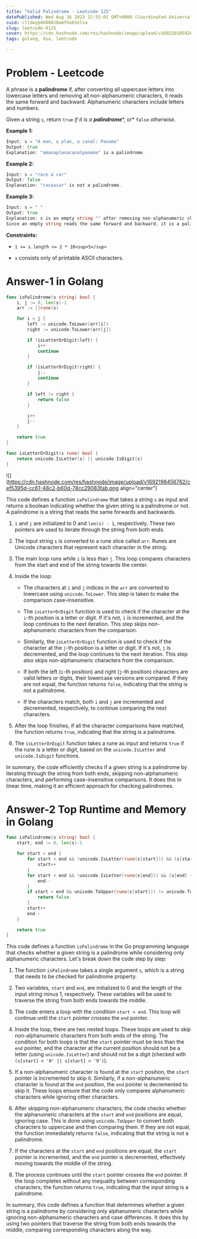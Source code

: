 ```yaml
---
title: "Valid Palindrome - Leetcode 125"
datePublished: Wed Aug 16 2023 15:55:01 GMT+0000 (Coordinated Universal Time)
cuid: clldwyp4k00020amfho03elva
slug: leetcode-0125
cover: https://cdn.hashnode.com/res/hashnode/image/upload/v1692201059261/f5906192-8a14-4626-821a-9096eafbc223.jpeg
tags: golang, dsa, leetcode

---
```


# Problem - Leetcode

A phrase is a **palindrome** if, after converting all uppercase letters into lowercase letters and removing all non-alphanumeric characters, it reads the same forward and backward. Alphanumeric characters include letters and numbers.

Given a string `s`, return `true` *if it is a* ***palindrome****, or* `false` *otherwise*.

**Example 1:**

```go
Input: s = "A man, a plan, a canal: Panama"
Output: true
Explanation: "amanaplanacanalpanama" is a palindrome.
```

**Example 2:**

```go
Input: s = "race a car"
Output: false
Explanation: "raceacar" is not a palindrome.
```

**Example 3:**

```go
Input: s = " "
Output: true
Explanation: s is an empty string "" after removing non-alphanumeric characters.
Since an empty string reads the same forward and backward, it is a palindrome.
```

**Constraints:**

* `1 <= s.length <= 2 * 10<sup>5</sup>`
    
* `s` consists only of printable ASCII characters.
    

# Answer-1 in Golang

```go
func isPalindrome(s string) bool {
	i, j := 0, len(s)-1
	arr := []rune(s)

	for i < j {
		left := unicode.ToLower(arr[i])
		right := unicode.ToLower(arr[j])

		if !isLetterOrDigit(left) {
			i++
			continue
		}

		if !isLetterOrDigit(right) {
			j--
			continue
		}

		if left != right {
			return false
		}

		i++
		j--
	}

	return true
}

func isLetterOrDigit(s rune) bool {
	return unicode.IsLetter(s) || unicode.IsDigit(s)
}
```

![](https://cdn.hashnode.com/res/hashnode/image/upload/v1692198456762/cef5395d-cc61-48c2-b60d-78cc29083fab.png align="center")

This code defines a function `isPalindrome` that takes a string `s` as input and returns a boolean indicating whether the given string is a palindrome or not. A palindrome is a string that reads the same forwards and backwards.

1. `i` and `j` are initialized to 0 and `len(s) - 1`, respectively. These two pointers are used to iterate through the string from both ends.
    
2. The input string `s` is converted to a rune slice called `arr`. Runes are Unicode characters that represent each character in the string.
    
3. The main loop runs while `i` is less than `j`. This loop compares characters from the start and end of the string towards the center.
    
4. Inside the loop:
    
    * The characters at `i` and `j` indices in the `arr` are converted to lowercase using `unicode.ToLower`. This step is taken to make the comparison case-insensitive.
        
    * The `isLetterOrDigit` function is used to check if the character at the `i`\-th position is a letter or digit. If it's not, `i` is incremented, and the loop continues to the next iteration. This step skips non-alphanumeric characters from the comparison.
        
    * Similarly, the `isLetterOrDigit` function is used to check if the character at the `j`\-th position is a letter or digit. If it's not, `j` is decremented, and the loop continues to the next iteration. This step also skips non-alphanumeric characters from the comparison.
        
    * If both the left (`i`\-th position) and right (`j`\-th position) characters are valid letters or digits, their lowercase versions are compared. If they are not equal, the function returns `false`, indicating that the string is not a palindrome.
        
    * If the characters match, both `i` and `j` are incremented and decremented, respectively, to continue comparing the next characters.
        
5. After the loop finishes, if all the character comparisons have matched, the function returns `true`, indicating that the string is a palindrome.
    
6. The `isLetterOrDigit` function takes a rune as input and returns `true` if the rune is a letter or digit, based on the `unicode.IsLetter` and `unicode.IsDigit` functions.
    

In summary, the code efficiently checks if a given string is a palindrome by iterating through the string from both ends, skipping non-alphanumeric characters, and performing case-insensitive comparisons. It does this in linear time, making it an efficient approach for checking palindromes.

# Answer-2 Top Runtime and Memory in Golang

```go
func isPalindrome(s string) bool {
	start, end := 0, len(s)-1

	for start < end {
		for start < end && !unicode.IsLetter(rune(s[start])) && (s[start] < '0' || s[start] > '9') {
			start++
		}
		for start < end && !unicode.IsLetter(rune(s[end])) && (s[end] < '0' || s[end] > '9') {
			end--
		}
		if start < end && unicode.ToUpper(rune(s[start])) != unicode.ToUpper(rune(s[end])) {
			return false
		}
		start++
		end--
	}

	return true
}
```

This code defines a function `isPalindrome` in the Go programming language that checks whether a given string is a palindrome while considering only alphanumeric characters. Let's break down the code step by step:

1. The function `isPalindrome` takes a single argument `s`, which is a string that needs to be checked for palindrome property.
    
2. Two variables, `start` and `end`, are initialized to 0 and the length of the input string minus 1, respectively. These variables will be used to traverse the string from both ends towards the middle.
    
3. The code enters a loop with the condition `start < end`. This loop will continue until the `start` pointer crosses the `end` pointer.
    
4. Inside the loop, there are two nested loops. These loops are used to skip non-alphanumeric characters from both ends of the string. The condition for both loops is that the `start` pointer must be less than the `end` pointer, and the character at the current position should not be a letter (using `unicode.IsLetter`) and should not be a digit (checked with `(s[start] < '0' || s[start] > '9')`).
    
5. If a non-alphanumeric character is found at the `start` position, the `start` pointer is incremented to skip it. Similarly, if a non-alphanumeric character is found at the `end` position, the `end` pointer is decremented to skip it. These loops ensure that the code only compares alphanumeric characters while ignoring other characters.
    
6. After skipping non-alphanumeric characters, the code checks whether the alphanumeric characters at the `start` and `end` positions are equal, ignoring case. This is done using `unicode.ToUpper` to convert both characters to uppercase and then comparing them. If they are not equal, the function immediately returns `false`, indicating that the string is not a palindrome.
    
7. If the characters at the `start` and `end` positions are equal, the `start` pointer is incremented, and the `end` pointer is decremented, effectively moving towards the middle of the string.
    
8. The process continues until the `start` pointer crosses the `end` pointer. If the loop completes without any inequality between corresponding characters, the function returns `true`, indicating that the input string is a palindrome.
    

In summary, this code defines a function that determines whether a given string is a palindrome by considering only alphanumeric characters while ignoring non-alphanumeric characters and case differences. It does this by using two pointers that traverse the string from both ends towards the middle, comparing corresponding characters along the way.